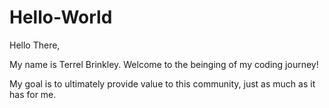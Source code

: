 # Hello-World

Hello There,

My name is Terrel Brinkley. Welcome to the beinging of my coding journey!

My goal is to ultimately provide value to this community, just as much as it has for me.
